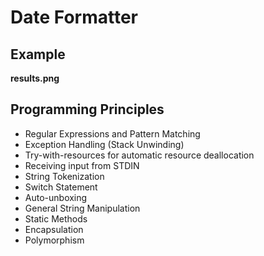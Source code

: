 # Date Formatter

## Example
**results.png**

## Programming Principles
- Regular Expressions and Pattern Matching
- Exception Handling (Stack Unwinding)
- Try-with-resources for automatic resource deallocation
- Receiving input from STDIN
- String Tokenization
- Switch Statement
- Auto-unboxing
- General String Manipulation
- Static Methods
- Encapsulation
- Polymorphism